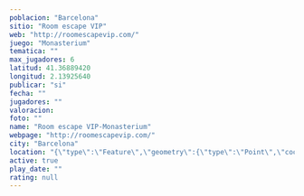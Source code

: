 ```yaml
---
poblacion: "Barcelona"
sitio: "Room escape VIP"
web: "http://roomescapevip.com/"
juego: "Monasterium"
tematica: ""
max_jugadores: 6
latitud: 41.36889420
longitud: 2.13925640
publicar: "si"
fecha: ""
jugadores: ""
valoracion: 
foto: ""
name: "Room escape VIP-Monasterium"
webpage: "http://roomescapevip.com/"
city: "Barcelona"
location: "{\"type\":\"Feature\",\"geometry\":{\"type\":\"Point\",\"coordinates\":[2.1392564,41.3688942]}}"
active: true
play_date: ""
rating: null
---
```

